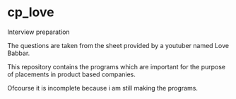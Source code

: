 # cp_love
Interview preparation

The questions are taken from the sheet provided by a youtuber named Love Babbar.

This repository contains the programs which are important for the purpose of placements in product based companies.

Ofcourse it is incomplete because i am still making the programs.
